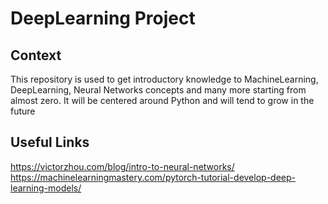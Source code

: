 # DeepLearning Project

## Context
This repository is used to get introductory knowledge to MachineLearning, DeepLearning, Neural Networks concepts and many more starting from almost zero.
It will be centered around Python and will tend to grow in the future

## Useful Links 
https://victorzhou.com/blog/intro-to-neural-networks/
https://machinelearningmastery.com/pytorch-tutorial-develop-deep-learning-models/
